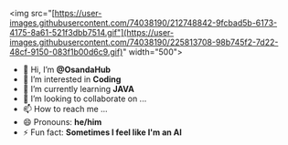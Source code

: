 <img src="[https://user-images.githubusercontent.com/74038190/212748842-9fcbad5b-6173-4175-8a61-521f3dbb7514.gif"](https://user-images.githubusercontent.com/74038190/225813708-98b745f2-7d22-48cf-9150-083f1b00d6c9.gif)" width="500">

- 👋 Hi, I’m **@OsandaHub**
- 👀 I’m interested in **Coding**
- 🌱 I’m currently learning **JAVA**
- 💞️ I’m looking to collaborate on ...
- 📫 How to reach me ...
- 😄 Pronouns: **he/him**
- ⚡ Fun fact: **Sometimes I feel like I'm an AI**

<!---
OsandaHub/OsandaHub is a ✨ special ✨ repository because its `README.md` (this file) appears on your GitHub profile.
You can click the Preview link to take a look at your changes.
--->
